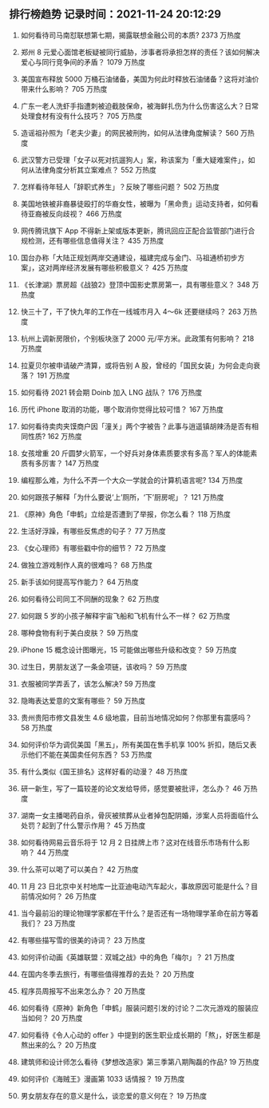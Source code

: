 
## 排行榜趋势 记录时间：2021-11-24 20:12:29
  
  1. 如何看待司马南怼联想第七期，揭露联想金融公司的本质? 2373 万热度
    
  2. 郑州 8 元爱心面馆老板疑被同行威胁，涉事者将承担怎样的责任？该如何解决爱心与同行竞争间的矛盾？ 1079 万热度
    
  3. 美国宣布释放 5000 万桶石油储备，美国为何此时释放石油储备？这将对油价带来什么影响？ 705 万热度
    
  4. 广东一老人洗虾手指遭刺被迫截肢保命，被海鲜扎伤为什么伤害这么大？日常处理食材有没有什么技巧？ 705 万热度
    
  5. 造谣祖孙照为「老夫少妻」的网民被刑拘，如何从法律角度解读？ 560 万热度
    
  6. 武汉警方已受理「女子以死对抗遛狗人」案，称该案为「重大疑难案件」，如何从法律角度分析其立案难点？ 552 万热度
    
  7. 怎样看待年轻人「辞职式养生」？反映了哪些问题？ 502 万热度
    
  8. 美国地铁被非裔暴徒殴打的华裔女性，被曝为「黑命贵」运动支持者，如何看待亚裔被反向歧视？ 466 万热度
    
  9. 网传腾讯旗下 App 不得新上架或版本更新，腾讯回应正配合监管部门进行合规检测，还有哪些信息值得关注？ 435 万热度
    
  10. 国台办称「大陆正规划两岸交通建设，福建完成与金门、马祖通桥初步方案」，这对两岸经济发展有哪些积极意义？ 425 万热度
    
  11. 《长津湖》票房超《战狼2》登顶中国影史票房第一，具有哪些意义？ 348 万热度
    
  12. 快三十了，干了快九年的工作在一线城市月入 4～6k 还要继续吗？ 263 万热度
    
  13. 杭州上调新房限价，个别板块涨了 2000 元/平方米。此政策有何影响？ 218 万热度
    
  14. 拉夏贝尔被申请破产清算，或将告别 A 股，曾经的「国民女装」为何会走向衰落？ 191 万热度
    
  15. 如何看待 2021 转会期 Doinb 加入 LNG 战队？ 176 万热度
    
  16. 历代 iPhone 取消的功能，哪个取消你觉得比较可惜？ 167 万热度
    
  17. 如何看待卖肉夹馍商户因「潼关」两个字被告？此事与逍遥镇胡辣汤是否有相同性质? 162 万热度
    
  18. 女孩增重 20 斤圆梦火箭军，一个好兵对身体素质要求有多高？军人的体能素质有多厉害？ 147 万热度
    
  19. 编程那么难，为什么不弄一个大众一学就会的计算机语言呢? 134 万热度
    
  20. 如何跟孩子解释「为什么要说‘上’厕所，‘下’厨房呢」？ 121 万热度
    
  21. 《原神》角色「申鹤」立绘是否遭到了举报，你怎么看？ 118 万热度
    
  22. 生活好浮躁，有哪些反焦虑的句子？ 77 万热度
    
  23. 《女心理师》有哪些戳中你的细节？ 72 万热度
    
  24. 做独立游戏制作人真的很难吗？ 68 万热度
    
  25. 新手该如何提高写作能力？ 64 万热度
    
  26. 如何看待公司同工不同酬的现象？ 62 万热度
    
  27. 如何跟 5 岁的小孩子解释宇宙飞船和飞机有什么不一样？ 62 万热度
    
  28. 哪种食物有利于美白皮肤？ 59 万热度
    
  29. iPhone 15 概念设计图曝光，15 可能做出哪些升级和改变？ 59 万热度
    
  30. 过生日，男朋友送了一条金项链，该收吗？ 59 万热度
    
  31. 衣服被同学弄丢了，该怎么解决? 59 万热度
    
  32. 隐晦表达爱意的文案有哪些？ 59 万热度
    
  33. 贵州贵阳市修文县发生 4.6 级地震，目前当地情况如何？你那里有震感吗？ 58 万热度
    
  34. 如何评价华为调侃美国「黑五」，所有美国在售手机享 100% 折扣，随后又表示他们不能在美国卖任何东西？ 53 万热度
    
  35. 有什么类似《国王排名》这样好看的动漫？ 48 万热度
    
  36. 研一新生，写了一篇较差的论文发给导师，感觉要被批评，怎么办？ 46 万热度
    
  37. 湖南一女主播喝药自杀，骨灰被殡葬从业者掉包配阴婚，涉案人员将面临什么处罚？起到了什么警示作用？ 45 万热度
    
  38. 如何看待网易云音乐将于 12 月 2 日挂牌上市？这对在线音乐市场有什么影响？ 44 万热度
    
  39. 什么茶可以喝了可以美白？ 42 万热度
    
  40. 11 月 23 日北京中关村地库一比亚迪电动汽车起火，事故原因可能是什么？目前情况如何？ 26 万热度
    
  41. 当今最前沿的理论物理学家都在干什么？是否还有一场物理学革命在前方等着我们？ 23 万热度
    
  42. 有哪些描写雪的很美的诗词？ 23 万热度
    
  43. 如何评价动画《英雄联盟：双城之战》中的角色「梅尔」？ 21 万热度
    
  44. 在国内冬季去旅行，有哪些值得推荐的去处？ 20 万热度
    
  45. 程序员周报写不出来怎么办？ 20 万热度
    
  46. 如何看待《原神》新角色「申鹤」服装问题引发的讨论？二次元游戏的服装应当如何？ 20 万热度
    
  47. 如何看待《令人心动的 offer 》中提到的医生职业成长期的「熬」，好医生都是熬出来的么？ 20 万热度
    
  48. 建筑师和设计师怎么看待《梦想改造家》第三季第八期陶磊的作品? 19 万热度
    
  49. 如何评价《海贼王》漫画第 1033 话情报？ 19 万热度
    
  50. 男女朋友存在的意义是什么，谈恋爱的意义何在？ 19 万热度
    